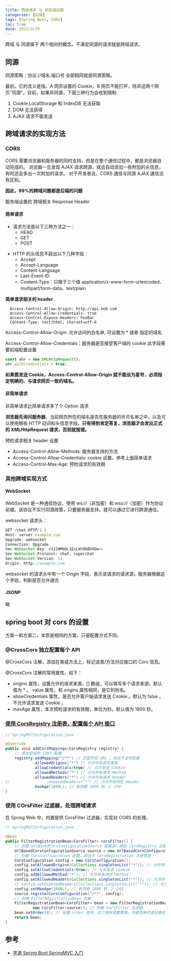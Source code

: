```yaml
---
title: 跨域请求 与 前后端设置
categories: [后端]
tags: [Spring Boot, CORS]
toc: true
date: 2021/3/29
---
```


跨域 与 同源属于 两个相对的概念。不满足同源的请求就是跨域请求。

<!-- more -->

## 同源

同源策略：协议://域名:端口号 全部相同就是同源策略。

最初，它的含义是指，A 网页设置的 Cookie，B 网页不能打开，除非这两个网页"同源"。目前，如果非同源，下面三种行为会收到限制

1. Cookie,LocalStorage 和 IndexDB 无法获取
2. DOM 无法获得
3. AJAX 请求不能发送

## 跨域请求的实现方法

### CORS

CORS 需要浏览器和服务器的同时支持，但是在整个通信过程中，都是浏览器自动完成的。
浏览器一旦发现 AJAX 请求跨源，就会自动添加一些附加的头信息，有时还会多出一次附加的请求。
对于开发者说，CORS 通信与同源 AJAX 通信没有区别。

**因此，99%的跨域问题都是后端的问题**

服务端设置的 跨域相关 Response Header

#### 简单请求

- 请求方法是以下三种方法之一：
  - HEAD
  - GET
  - POST

* HTTP 的头信息不超出以下几种字段：
  - Accept
  - Accept-Language
  - Content-Language
  - Last-Event-ID
  - Content-Type：只限于三个值 application/x-www-form-urlencoded、multipart/form-data、text/plain

**简单请求相关的 header**

```http
  Access-Control-Allow-Origin: http://api.bob.com
  Access-Control-Allow-Credentials: true
  Access-Control-Expose-Headers: FooBar
  Content-Type: text/html; charset=utf-8
```

Access-Control-Allow-Origin: 允许访问的白名单, 可设置为 \* 或者 指定的域名

Access-Control-Allow-Credentials：服务器是否接受客户端的 cookie 此字段需要前端配置设置

```js
const xhr = new XMLHttpRequest();
xhr.withCredentials = true;
```

**如果要发送 Cookie，Access-Control-Allow-Origin 就不能设为星号，必须指定明确的、与请求网页一致的域名。**

#### 非简单请求

非简单请求比简单请求多了个 Option 请求

**浏览器先询问服务器**，当前网页所在的域名是否在服务器的许可名单之中，以及可以使用哪些 HTTP 动词和头信息字段。**只有得到肯定答复，浏览器才会发出正式的 XMLHttpRequest 请求，否则就报错。**

预检请求相关 header 设置

- Access-Control-Allow-Methods: 服务器支持的方法
- Access-Control-Allow-Credentials: cookie 设置，参考上面简单请求
- Access-Control-Max-Age: 预检请求的有效期

### 其他跨域实现方式

#### WebSocket

WebSocket 是一种通信协议，使用 ws://（非加密）和 wss://（加密）作为协议前缀。该协议不实行同源政策，只要服务器支持，就可以通过它进行跨源通信。

websocket 请求头：

```js
GET /chat HTTP/1.1
Host: server.example.com
Upgrade: websocket
Connection: Upgrade
Sec-WebSocket-Key: x3JJHMbDL1EzLkh9GBhXDw==
Sec-WebSocket-Protocol: chat, superchat
Sec-WebSocket-Version: 13
Origin: http://example.com
```

websocket 的请求头中有一个 Origin 字段，表示该请求的请求源，服务器根据这个字段，判断是否允许通讯

#### JSONP

略

## spring boot 对 cors 的设置

方案一和方案二，本质是相同的方案，只是配置方式不同。

### @CrossCors 独立配置每个 API

@CrossCors 注解，添加在类或方法上，标记该类/方法对应接口的 Cors 信息。

@CrossCors 注解的常用属性，如下：

- origins 属性，设置允许的请求来源。[] 数组，可以填写多个请求来源。默认值为 \* 。
  value 属性，和 origins 属性相同，是它的别名。
- allowCredentials 属性，是否允许客户端请求发送 Cookie 。默认为 false ，不允许请求发送 Cookie 。
- maxAge 属性，本次预检请求的有效期，单位为秒。默认值为 1800 秒。

### [使用 CorsRegistry 注册表，配置每个 API 接口](https://github.com/YunaiV/SpringBoot-Labs/blob/master/lab-23/lab-springmvc-23-02/src/main/java/cn/iocoder/springboot/lab23/springmvc/config/SpringMVCConfiguration.java)

```java
// SpringMVCConfiguration.java

@Override
public void addCorsMappings(CorsRegistry registry) {
    // 添加全局的 CORS 配置
    registry.addMapping("/**") // 匹配所有 URL ，相当于全局配置
            .allowedOrigins("*") // 允许所有请求来源
            .allowCredentials(true) // 允许发送 Cookie
            .allowedMethods("*") // 允许所有请求 Method
            .allowedHeaders("*") // 允许所有请求 Header
//                .exposedHeaders("*") // 允许所有响应 Header
            .maxAge(1800L); // 有效期 1800 秒，2 小时
}
```

### 使用 COrsFilter 过滤器，处理跨域请求

在 Spring Web 中，内置提供 CorsFilter 过滤器，实现对 CORS 的处理。

```java
// SpringMVCConfiguration.java

@Bean
public FilterRegistrationBean<CorsFilter> corsFilter() {
    // 创建 UrlBasedCorsConfigurationSource 配置源，类似 CorsRegistry 注册表
    UrlBasedCorsConfigurationSource source = new UrlBasedCorsConfigurationSource();
    // 创建 CorsConfiguration 配置，相当于 CorsRegistration 注册信息
    CorsConfiguration config = new CorsConfiguration();
    config.setAllowedOrigins(Collections.singletonList("*")); // 允许所有请求来源
    config.setAllowCredentials(true); // 允许发送 Cookie
    config.addAllowedMethod("*"); // 允许所有请求 Method
    config.setAllowedHeaders(Collections.singletonList("*")); // 允许所有请求 Header
    // config.setExposedHeaders(Collections.singletonList("*")); // 允许所有响应 Header
    config.setMaxAge(1800L); // 有效期 1800 秒，2 小时
    source.registerCorsConfiguration("/**", config);
    // 创建 FilterRegistrationBean 对象
    FilterRegistrationBean<CorsFilter> bean = new FilterRegistrationBean<>(
            new CorsFilter(source)); // 创建 CorsFilter 过滤器
    bean.setOrder(0); // 设置 order 排序。这个顺序很重要哦，为避免麻烦请设置在最前
    return bean;
}
```

## 参考

- [芋道 Spring Boot SpringMVC 入门](https://www.iocoder.cn/Spring-Boot/SpringMVC/?self)
